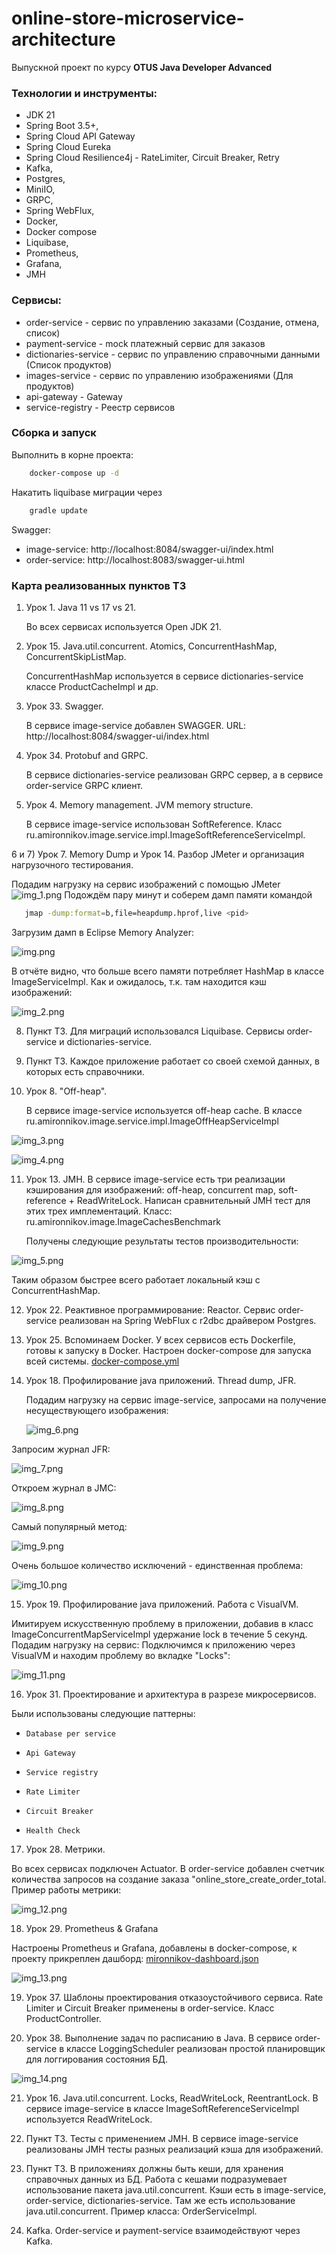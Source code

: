 # online-store-microservice-architecture
Выпускной проект по курсу **OTUS Java Developer Advanced**

### Технологии и инструменты:
* JDK 21
* Spring Boot 3.5+,
* Spring Cloud API Gateway
* Spring Cloud Eureka
* Spring Cloud Resilience4j - RateLimiter, Circuit Breaker, Retry
* Kafka,
* Postgres,
* MiniIO,
* GRPC,
* Spring WebFlux,
* Docker,
* Docker compose
* Liquibase,
* Prometheus,
* Grafana,
* JMH

### Сервисы:
* order-service - сервис по управлению заказами (Создание, отмена, список)
* payment-service - mock платежный сервис для заказов
* dictionaries-service - сервис по управлению справочными данными (Список продуктов)
* images-service - сервис по управлению изображениями (Для продуктов)
* api-gateway - Gateway
* service-registry - Реестр сервисов

### Сборка и запуск

Выполнить в корне проекта:

  ```bash
      docker-compose up -d
   ```

Накатить liquibase миграции через

  ```bash
      gradle update
   ```

Swagger:

* image-service: http://localhost:8084/swagger-ui/index.html
* order-service: http://localhost:8083/swagger-ui.html

### Карта реализованных пунктов ТЗ

1) Урок 1. Java 11 vs 17 vs 21.

   Во всех сервисах используется Open JDK 21.

2) Урок 15. Java.util.concurrent. Atomics, ConcurrentHashMap, ConcurrentSkipListMap.

   ConcurrentHashMap используется в сервисе dictionaries-service классе ProductCacheImpl и др.

3) Урок 33. Swagger.

   В сервисе image-service добавлен SWAGGER.
   URL: http://localhost:8084/swagger-ui/index.html

4) Урок 34. Protobuf and GRPC.
   
   В сервисе dictionaries-service реализован GRPC сервер, а в сервисе order-service GRPC клиент.

5) Урок 4. Memory management. JVM memory structure.
   
   В сервисе image-service использован SoftReference.
   Класс ru.amironnikov.image.service.impl.ImageSoftReferenceServiceImpl.

6 и 7) Урок 7. Memory Dump и Урок 14. Разбор JMeter и организация нагрузочного тестирования.

   Подадим нагрузку на сервис изображений с помощью JMeter
![img_1.png](images-for-report/img_1.png)
   Подождём пару минут и соберем дамп памяти командой 
   ```bash
      jmap -dump:format=b,file=heapdump.hprof,live <pid>
   ```
   Загрузим дамп в Eclipse Memory Analyzer:

![img.png](images-for-report/img.png)

   В отчёте видно, что больше всего памяти потребляет HashMap в классе ImageServiceImpl.
   Как и ожидалось, т.к. там находится кэш изображений:

![img_2.png](images-for-report/img_2.png)

8)    Пункт ТЗ. Для миграций использовался Liquibase. Сервисы order-service и dictionaries-service.

9)    Пункт ТЗ. Каждое приложение работает со своей схемой данных, в которых есть справочники.

10)   Урок 8. "Off-heap".

      В сервисе image-service используется off-heap cache.
      В классе ru.amironnikov.image.service.impl.ImageOffHeapServiceImpl

![img_3.png](images-for-report/img_3.png)

![img_4.png](images-for-report/img_4.png)

11)   Урок 13. JMH.
      В сервисе image-service есть три реализации кэширования для изображений:
      off-heap,
      concurrent map,
      soft-reference + ReadWriteLock.
      Написан сравнительный JMH тест для этих трех имплементаций.
      Класс: ru.amironnikov.image.ImageCachesBenchmark

      Получены следующие результаты тестов производительности:

![img_5.png](images-for-report/img_5.png)

   Таким образом быстрее всего работает локальный кэш с ConcurrentHashMap.

12)   Урок 22. Реактивное программирование: Reactor.
      Сервис order-service реализован на Spring WebFlux с r2dbc драйвером Postgres.

13)   Урок 25. Вспоминаем Docker. У всех сервисов есть Dockerfile, готовы к запуску в Docker.
      Настроен docker-compose для запуска всей системы. 
     [docker-compose.yml](docker-compose.yml)

14)    Урок 18. Профилирование java приложений. Thread dump, JFR.

       Подадим нагрузку на сервис image-service, запросами на получение несуществующего изображения:

       ![img_6.png](images-for-report/img_6.png)


Запросим журнал JFR:

![img_7.png](images-for-report/img_7.png)

Откроем журнал в JMC:

![img_8.png](images-for-report/img_8.png)

Самый популярный метод:

![img_9.png](images-for-report/img_9.png)

Очень большое количество исключений - единственная проблема:

![img_10.png](images-for-report/img_10.png)

15) Урок 19. Профилирование java приложений. Работа с VisualVM.

Имитируем искусственную проблему в приложении, добавив в класс ImageConcurrentMapServiceImpl 
удержание lock в течение 5 секунд.
Подадим нагрузку на сервис: 
Подключимся к приложению через VisualVM и находим проблему во вкладке "Locks":

![img_11.png](images-for-report/img_11.png)

16) Урок 31. Проектирование и архитектура в разрезе микросервисов.

Были использованы следующие паттерны:
*     Database per service
*     Api Gateway
*     Service registry
*     Rate Limiter
*     Circuit Breaker
*     Health Check
   
17) Урок 28. Метрики.

Во всех сервисах подключен Actuator.
В order-service добавлен счетчик количества запросов на создание заказа "online_store_create_order_total.
Пример работы метрики:

![img_12.png](images-for-report/img_12.png)

18) Урок 29. Prometheus & Grafana

Настроены Prometheus и Grafana, добавлены в docker-compose, к проекту прикреплен дашборд:
[mironnikov-dashboard.json](grafana%2Fdashboards%2Fmironnikov-dashboard.json)

![img_13.png](images-for-report%2Fimg_13.png)

19) Урок 37. Шаблоны проектирования отказоустойчивого сервиса. 
Rate Limiter и Circuit Breaker применены в order-service.
Класс ProductController.

20) Урок 38. Выполнение задач по расписанию в Java.
В сервисе order-service в классе LoggingScheduler реализован простой планировщик для логгирования состояния БД.

![img_14.png](images-for-report%2Fimg_14.png)

21) Урок 16. Java.util.concurrent. Locks, ReadWriteLock, ReentrantLock.
В сервисе image-service в классе ImageSoftReferenceServiceImpl используется ReadWriteLock.

22) Пункт ТЗ. Тесты с применением JMH.
    В сервисе image-service реализованы JMH тесты разных реализаций кэша для изображений.
23) Пункт ТЗ. В приложениях должны быть кеши, для хранения справочных данных из БД.
    Работа с кешами подразумевает использование пакета java.util.concurrent.
    Кэши есть в image-service, order-service, dictionaries-service.
    Там же есть использование java.util.concurrent.
    Пример класса: OrderServiceImpl.

24) Kafka.
    Order-service и payment-service взаимодействуют через Kafka.

